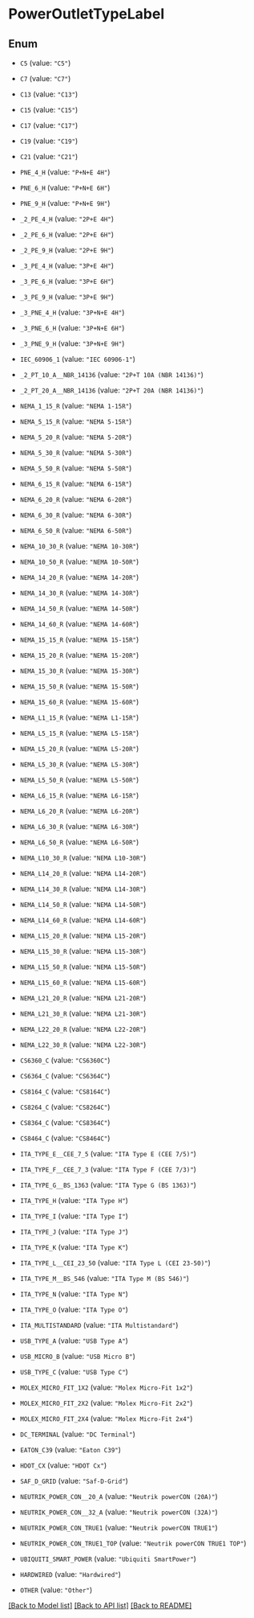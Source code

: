# PowerOutletTypeLabel

## Enum


* `C5` (value: `"C5"`)

* `C7` (value: `"C7"`)

* `C13` (value: `"C13"`)

* `C15` (value: `"C15"`)

* `C17` (value: `"C17"`)

* `C19` (value: `"C19"`)

* `C21` (value: `"C21"`)

* `PNE_4_H` (value: `"P+N+E 4H"`)

* `PNE_6_H` (value: `"P+N+E 6H"`)

* `PNE_9_H` (value: `"P+N+E 9H"`)

* `_2_PE_4_H` (value: `"2P+E 4H"`)

* `_2_PE_6_H` (value: `"2P+E 6H"`)

* `_2_PE_9_H` (value: `"2P+E 9H"`)

* `_3_PE_4_H` (value: `"3P+E 4H"`)

* `_3_PE_6_H` (value: `"3P+E 6H"`)

* `_3_PE_9_H` (value: `"3P+E 9H"`)

* `_3_PNE_4_H` (value: `"3P+N+E 4H"`)

* `_3_PNE_6_H` (value: `"3P+N+E 6H"`)

* `_3_PNE_9_H` (value: `"3P+N+E 9H"`)

* `IEC_60906_1` (value: `"IEC 60906-1"`)

* `_2_PT_10_A__NBR_14136` (value: `"2P+T 10A (NBR 14136)"`)

* `_2_PT_20_A__NBR_14136` (value: `"2P+T 20A (NBR 14136)"`)

* `NEMA_1_15_R` (value: `"NEMA 1-15R"`)

* `NEMA_5_15_R` (value: `"NEMA 5-15R"`)

* `NEMA_5_20_R` (value: `"NEMA 5-20R"`)

* `NEMA_5_30_R` (value: `"NEMA 5-30R"`)

* `NEMA_5_50_R` (value: `"NEMA 5-50R"`)

* `NEMA_6_15_R` (value: `"NEMA 6-15R"`)

* `NEMA_6_20_R` (value: `"NEMA 6-20R"`)

* `NEMA_6_30_R` (value: `"NEMA 6-30R"`)

* `NEMA_6_50_R` (value: `"NEMA 6-50R"`)

* `NEMA_10_30_R` (value: `"NEMA 10-30R"`)

* `NEMA_10_50_R` (value: `"NEMA 10-50R"`)

* `NEMA_14_20_R` (value: `"NEMA 14-20R"`)

* `NEMA_14_30_R` (value: `"NEMA 14-30R"`)

* `NEMA_14_50_R` (value: `"NEMA 14-50R"`)

* `NEMA_14_60_R` (value: `"NEMA 14-60R"`)

* `NEMA_15_15_R` (value: `"NEMA 15-15R"`)

* `NEMA_15_20_R` (value: `"NEMA 15-20R"`)

* `NEMA_15_30_R` (value: `"NEMA 15-30R"`)

* `NEMA_15_50_R` (value: `"NEMA 15-50R"`)

* `NEMA_15_60_R` (value: `"NEMA 15-60R"`)

* `NEMA_L1_15_R` (value: `"NEMA L1-15R"`)

* `NEMA_L5_15_R` (value: `"NEMA L5-15R"`)

* `NEMA_L5_20_R` (value: `"NEMA L5-20R"`)

* `NEMA_L5_30_R` (value: `"NEMA L5-30R"`)

* `NEMA_L5_50_R` (value: `"NEMA L5-50R"`)

* `NEMA_L6_15_R` (value: `"NEMA L6-15R"`)

* `NEMA_L6_20_R` (value: `"NEMA L6-20R"`)

* `NEMA_L6_30_R` (value: `"NEMA L6-30R"`)

* `NEMA_L6_50_R` (value: `"NEMA L6-50R"`)

* `NEMA_L10_30_R` (value: `"NEMA L10-30R"`)

* `NEMA_L14_20_R` (value: `"NEMA L14-20R"`)

* `NEMA_L14_30_R` (value: `"NEMA L14-30R"`)

* `NEMA_L14_50_R` (value: `"NEMA L14-50R"`)

* `NEMA_L14_60_R` (value: `"NEMA L14-60R"`)

* `NEMA_L15_20_R` (value: `"NEMA L15-20R"`)

* `NEMA_L15_30_R` (value: `"NEMA L15-30R"`)

* `NEMA_L15_50_R` (value: `"NEMA L15-50R"`)

* `NEMA_L15_60_R` (value: `"NEMA L15-60R"`)

* `NEMA_L21_20_R` (value: `"NEMA L21-20R"`)

* `NEMA_L21_30_R` (value: `"NEMA L21-30R"`)

* `NEMA_L22_20_R` (value: `"NEMA L22-20R"`)

* `NEMA_L22_30_R` (value: `"NEMA L22-30R"`)

* `CS6360_C` (value: `"CS6360C"`)

* `CS6364_C` (value: `"CS6364C"`)

* `CS8164_C` (value: `"CS8164C"`)

* `CS8264_C` (value: `"CS8264C"`)

* `CS8364_C` (value: `"CS8364C"`)

* `CS8464_C` (value: `"CS8464C"`)

* `ITA_TYPE_E__CEE_7_5` (value: `"ITA Type E (CEE 7/5)"`)

* `ITA_TYPE_F__CEE_7_3` (value: `"ITA Type F (CEE 7/3)"`)

* `ITA_TYPE_G__BS_1363` (value: `"ITA Type G (BS 1363)"`)

* `ITA_TYPE_H` (value: `"ITA Type H"`)

* `ITA_TYPE_I` (value: `"ITA Type I"`)

* `ITA_TYPE_J` (value: `"ITA Type J"`)

* `ITA_TYPE_K` (value: `"ITA Type K"`)

* `ITA_TYPE_L__CEI_23_50` (value: `"ITA Type L (CEI 23-50)"`)

* `ITA_TYPE_M__BS_546` (value: `"ITA Type M (BS 546)"`)

* `ITA_TYPE_N` (value: `"ITA Type N"`)

* `ITA_TYPE_O` (value: `"ITA Type O"`)

* `ITA_MULTISTANDARD` (value: `"ITA Multistandard"`)

* `USB_TYPE_A` (value: `"USB Type A"`)

* `USB_MICRO_B` (value: `"USB Micro B"`)

* `USB_TYPE_C` (value: `"USB Type C"`)

* `MOLEX_MICRO_FIT_1X2` (value: `"Molex Micro-Fit 1x2"`)

* `MOLEX_MICRO_FIT_2X2` (value: `"Molex Micro-Fit 2x2"`)

* `MOLEX_MICRO_FIT_2X4` (value: `"Molex Micro-Fit 2x4"`)

* `DC_TERMINAL` (value: `"DC Terminal"`)

* `EATON_C39` (value: `"Eaton C39"`)

* `HDOT_CX` (value: `"HDOT Cx"`)

* `SAF_D_GRID` (value: `"Saf-D-Grid"`)

* `NEUTRIK_POWER_CON__20_A` (value: `"Neutrik powerCON (20A)"`)

* `NEUTRIK_POWER_CON__32_A` (value: `"Neutrik powerCON (32A)"`)

* `NEUTRIK_POWER_CON_TRUE1` (value: `"Neutrik powerCON TRUE1"`)

* `NEUTRIK_POWER_CON_TRUE1_TOP` (value: `"Neutrik powerCON TRUE1 TOP"`)

* `UBIQUITI_SMART_POWER` (value: `"Ubiquiti SmartPower"`)

* `HARDWIRED` (value: `"Hardwired"`)

* `OTHER` (value: `"Other"`)


[[Back to Model list]](../README.md#documentation-for-models) [[Back to API list]](../README.md#documentation-for-api-endpoints) [[Back to README]](../README.md)


